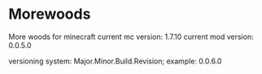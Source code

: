Morewoods
=========

More woods for minecraft
current mc version: 1.7.10
current mod version: 0.0.5.0

versioning system: Major.Minor.Build.Revision; example: 0.0.6.0
